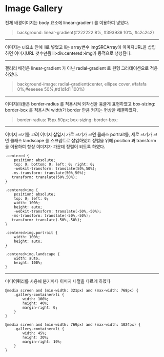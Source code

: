 # Image Gallery

전체 배경이미지는 body 요소에  linear-gradient 를 이용하여 넣었다.
>background: linear-gradient(#222222 8%, #393939 10%, #c2c2c2)

___

이미지는 ul요소 안에 li로 넣었고 li는 array변수 imgSRCArray에 이미지URL을 삽입하면 이미지URL 갯수만큼 li>div.centered>img가 동적으로 생성된다.
___

갤러리 배경은 linear-gradient 가 아닌 radial-gradient 로 원형 그라데이션으로 적용하였다.
>background-image: radial-gradient(center, ellipse cover, #fafafa 0%,#eeeeee 50%,#d1d1d1 100%)

___

이미지(li)들은 border-radius 를 적용시켜 외각선을 둥글게 표현하였고 box-sizing: border-box 를 적용시켜 width가 border 만큼 커지는 현상을 해결하였다.
>border-radius: 15px 50px; 
>box-sizing: border-box;

___

이미지 크기를 고려 이미지 삽입시 가로 크기가 크면 클래스 portrait를, 세로 크기가 크면 클래스 landscape 를 스크립트로 삽입하였고 정렬을 위해 position 과 transform을 이용하여 항상 이미지가 가운데 정렬이 되도록 하였다.
```
.centered {
	position: absolute;
	top: 0; bottom: 0; left: 0; right: 0;
	-webkit-transform: translate(50%,50%);
   -ms-transform: translate(50%,50%);
   transform: translate(50%,50%);
}

.centered>img {
	position: absolute;
	top: 0; left: 0;
	width: 100%;
	height: auto;
	-webkit-transform: translate(-50%,-50%);
   -ms-transform: translate(-50%,-50%);
   transform: translate(-50%,-50%);
}

.centered>img.portrait {
	width: 100%;
	height: auto;
}

.centered>img.landscape {
	width: auto;
	height: 100%;
}
```
___


미디어쿼리를 사용해 분기마다 이미지 나열을 다르게 하였다
```
@media screen and (min-width: 321px) and (max-width: 768px) {
	.gallery-container>li {
		width: 100%;
		height: 40%;
		margin-right: 0;
	}
}

@media screen and (min-width: 769px) and (max-width: 1024px) {
	.gallery-container>li {
		width: 45%;
		height: 30%;
		margin-right: 10%;
	}
}
```